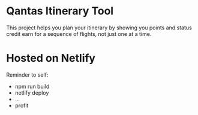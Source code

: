 # Qantas Itinerary Tool

This project helps you plan your itinerary by showing you points and status credit earn for a sequence of flights, not just one at a time.

# Hosted on Netlify

Reminder to self:

- npm run build
- netlify deploy
- ...
- profit
